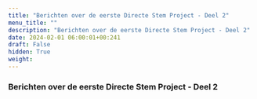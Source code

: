 ```yaml
---
title: "Berichten over de eerste Directe Stem Project - Deel 2"
menu_title: ""
description: "Berichten over de eerste Directe Stem Project - Deel 2"
date: 2024-02-01 06:00:01+00:241
draft: False
hidden: True
weight:
---
```

### Berichten over de eerste Directe Stem Project - Deel 2


